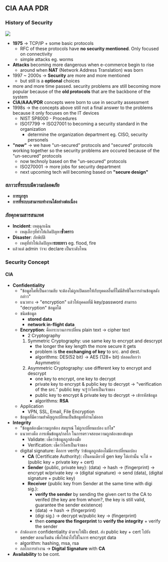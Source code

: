 ## CIA AAA PDR

### History of Security
![](https://media.discordapp.net/attachments/1014398974649708624/1065099098807615529/image.png?width=948&height=685)
- **1975** -> TCP/IP + some basic protocols
	- RFC of these protocols have **no security mentioned**. Only focused on connectivity
	- simple attacks eg. worms
- **Attacks** becoming more dangerous when e-commerce begin to rise
	- around when **NAT** (Network Address Translation) was born
- 1997 ~ 2000s -> **Security** are more and more mentioned 
	- but still is a **optional** choices
- more and more time passed. security problems are still becoming more popular because of the **old protocols** that are the backbone of the system
- **CIA/AAA/PDR** concepts were born to use in security assessment
- 1998s -> the concepts above still not a final answer to the problems because it only focuses on the IT devices
	- NIST SP8000 - Procedures
	- ISO17799 -> ISO27001 to becoming a security standard in the organization
		- determine the organization department eg. CISO, security personels
- **"now"** -> we have "un-secured" protocols and "secured" protocols working together so the  security problems are occured because of the "un-secured" protocols
	- now technoly based on the "un-secured" protocols
	- ISO270001 -> more jobs for security department
	- next upcoming tech will becoming based on **"secure design"**

### สภาวะที่ระบบมีความปลอดภัย
- **การบุกรุก**
- **การที่ระบบสามารถทำงานได้อย่างต่อเนื่อง**

### ภัยคุกคามสารสนเทศ
- **Incident**: เหตุฉุกเฉิน
	- เหตุเล็กๆที่ทำให้เกิดปัญหา**ชั่วคราว**
- **Disaster**: ภัยพิบัติ
	- เหตุที่ทำให้เกิดปัญหา**ระยะยาว** eg. flood, fire
- แล้วแต่ admin ว่าจะ declare เป็นระดับไหน

### Security Concept
#### CIA
- **Confidentiality**
	- "ข้อมูลใดที่เป็นความลับ จะต้องไม่ถูกเปิดเผยให้กับบุคคลอื่นที่ไม่มีสิทธิในการอ่านข้อมูลดังกล่าว"
	- แนวทาง -> "encryption" แล้วให้บุคคลที่มี key/password สามารถ "decryption" ข้อมูลได้
	- ชนิดข้อมูล
		- **stored data**
		- **network in-flight data**
	- **Encryption**: คือกระบวนการเปลี่ยน plain text -> cipher text
		- 2 Cryptography
		1. Symmetric Cryptography: use same key to encrypt and descrypt
			- the longer the key length the more secure it gets
			- problem is **the exchanging of key** to src. and dest.
			- algorithms: DES(52 bit) -> AES (128+ bit) ปลอดภัยกว่า Asymmetric
		2. Asymmetric Cryptography: use different key to encrypt and descrypt
			- one key to encrypt, one key to decrypt
			- private key to encrypt & public key to decrypt -> "verification of the src." public key จะรู้ว่าใครเป็นเจ้าของ
			- public key to encrypt & private key to decrypt -> เข้ารหัสข้อมูล
			- algorithms: **RSA**
	- Application
		- VPN, SSL, Email, File Encryption
	- ข้อมูลที่มีความสำคัญถูกเปลี่ยนเป็นข้อมูลที่อ่านไม่ออก
- **Integrity**
	- "ข้อมูลต้องมีความถูกต้อง สมบูรณ์ ไม่ถูกเปลี่ยนแปลง แก้ไข"
	- แนวทางคือ การเพิ่มข้อมูล/กลไก ในการตรวจสอบความถูกต้องของข้อมูล
		- Validate: เช็คว่าข้อมูลถูกต้องมั้ย
		- Verification: เช็คว่าใครเป็นเจ้าของ
	- digital signature: คือการ verify ว่าข้อมูลถูกต้องไม่มีการเปลี่ยนแปลง
		- **CA** (Certificate Authority): เป็นคนเดียวที่ gen key ได้เท่านั้น จะได้ = (public key + private key + cert)
		- **Sender** {public, private key}: (data) -> hash -> (fingerprint) -> encrypt w/private key -> (digital signature) -> send (data), (digital signature + public key)
		- **Receiver** {public key from Sender at the same time with digi sig.}: 
			- **verify the sender** by sending the given cert to the CA to verifed (the key are from whom?, the key is still valid, guarantee the sender existence)
			- (data) -> hash -> (fingerprint)
			- (digi sig.) -> decrypt w/public key -> (fingerprint)
			- then **compare the fingerprint** to **verify the integrity** + verify the sender
	- ถ้าต้องการ confidentiality ด้วยจะให้ฝั่ง dest. ส่ง public key + cert ไปยัง sender ตอนเริ่มต้น เพื่อให้นำไปใช้ในการ encrypt data
	- algorithm: hashing, msa, rsa
	- กลไกการทำงาน -> **Digital Signature** with **CA**
- **Availability** to be cont.